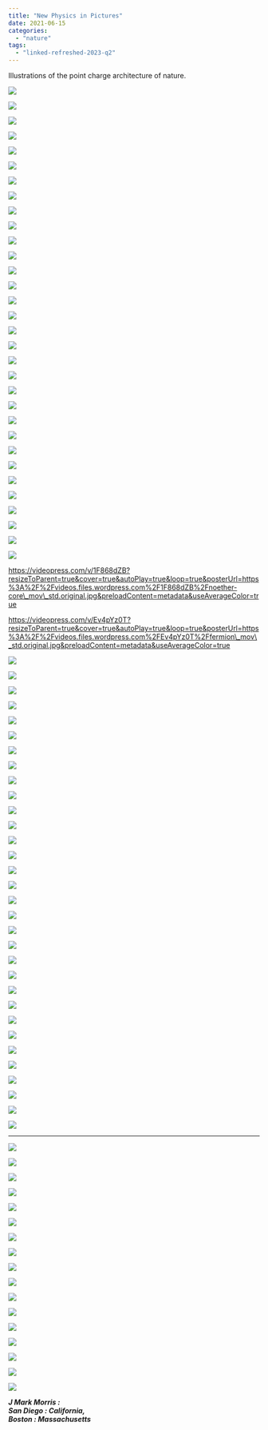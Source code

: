```yaml
---
title: "New Physics in Pictures"
date: 2021-06-15
categories: 
  - "nature"
tags: 
  - "linked-refreshed-2023-q2"
---
```


Illustrations of the point charge architecture of nature.

![](images/slide1-1.png?w=1024)

![](images/slide2-1.png?w=1024)

![](images/slide3-1.png?w=1024)

![](images/slide4-1.png?w=1024)

![](images/slide5-1.png?w=1024)

![](images/slide6-2.png?w=1024)

![](images/slide7-2.png?w=1024)

![](images/slide8-1.png?w=1024)

![](images/slide9-1.png?w=1024)

![](images/slide10-1.png?w=1024)

![](images/slide11-1.png?w=1024)

![](images/slide12-1.png?w=1024)

![](images/pyramid1.png)

![](images/pyramid2.png)

![](images/pyramid3.png)

![](images/canyousolveit.png)

![](images/falsepriorquiz.png)

![](images/youcansolveit-1.png)

![](images/pointchargeparams.png)

![](images/chargemagnitude.png)

![](images/differential.png)

![](images/modelkits.png)

![](images/paradigmchange.png)

![](images/effective.png)

![](images/naturesbasis.png)

![](images/fields.png)

![](images/one-equation-2.png)

![](images/orbitingpointcharges.png)

![](images/solvingforplanck-1.png)

![](images/architecture.png)

![](images/noether.png)

![](images/noetherzoom.png)

https://videopress.com/v/1F868dZB?resizeToParent=true&cover=true&autoPlay=true&loop=true&posterUrl=https%3A%2F%2Fvideos.files.wordpress.com%2F1F868dZB%2Fnoether-core\_mov\_std.original.jpg&preloadContent=metadata&useAverageColor=true

https://videopress.com/v/Ev4pYz0T?resizeToParent=true&cover=true&autoPlay=true&loop=true&posterUrl=https%3A%2F%2Fvideos.files.wordpress.com%2FEv4pYz0T%2Ffermion\_mov\_std.original.jpg&preloadContent=metadata&useAverageColor=true

![](images/emergent-assembly.png)

![](images/standard-model-update-1.png)

![](images/up.png)

![](images/down.png)

![](images/proton.png)

![](images/neutron.png)

![](images/electron.png)

![](images/electronneutrino.png)

![](images/photon.png)

![](images/photonphoton.png)

![](images/map42.png)

![](images/4sq-2.png)

![](images/mandala.png)

![](images/dmde.png?w=1024)

![](images/framedragging.png)

![](images/minibang.png)

![](images/galaxyexpansion.png)

![](images/map1map2.png)

![](images/gravity.png)

![](images/positron.png)

![](images/strangebottom.png)

![](images/tau.png)

![](images/tauneutrino.png)

![](images/muon.png)

![](images/muonneutrino.png)

![](images/antiup.png)

![](images/charmtop.png)

![](images/antitau.png)

![](images/antistrangebottom.png)

![](images/antimuon.png)

![](images/antidown.png)

![](images/anticharmtop.png)

* * *

![](images/slide3.png)

![](images/slide26.png)

![](images/up-decoded.png)

![](images/down-decoded.png)

![](images/electron-decoded.png)

![](images/neutrino-decoded-1.png)

![](images/velocity-less-than-field-speed.png)

![](images/velocity-equal-field-speed.png)

![](images/velocity-greater-than-field-speed.png)

![](images/polar-1.png)

![](images/color.png)

![](images/nestedfermionarchitecture.png)

![](images/tribinarypersonality.png)

![](images/tribinary.png)

![](images/nature.png)

![](images/photongeometry-1.png)

![](images/muonhiggs-1.png)

**_J Mark Morris :_**  
**_San Diego : California,_**  
**_Boston : Massachusetts_**
